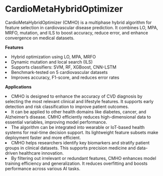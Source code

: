 # CardioMetaHybridOptimizer
CardioMetaHybridOptimizer (CMHO) is a multiphase hybrid algorithm for feature selection in cardiovascular disease prediction. It combines LO, MPA, MRFO, mutation, and ILS to boost accuracy, reduce error, and enhance convergence on medical datasets.

<p><b> Features </b></p>
<li> Hybrid optimization using LO, MPA, MRFO</li>

<li>Dynamic mutation and local search (ILS)</li>

<li>Supports classifiers: SVM, RF, XGBoost, CNN-LSTM</li>

<li>Benchmark-tested on 5 cardiovascular datasets</li>

<li>Improves accuracy, F1-score, and reduces error rates</li>



<p><b> Applications </b></p>
<li> CMHO is designed to enhance the accuracy of CVD diagnosis by selecting the most relevant clinical and lifestyle features. It supports early detection and risk classification to improve patient outcomes.</li>

<li>It can be applied to other health domains like diabetes, cancer, and Alzheimer’s disease. CMHO efficiently reduces high-dimensional data to essential variables, improving model performance.</li>

<li>The algorithm can be integrated into wearable or IoT-based health systems for real-time decision support. Its lightweight feature subsets make deployment faster and more efficient.</li>

<li>CMHO helps researchers identify key biomarkers and stratify patient groups in clinical datasets. This supports precision medicine and data-driven healthcare innovation.</li>

<li>By filtering out irrelevant or redundant features, CMHO enhances model training efficiency and generalization. It reduces overfitting and boosts performance across various AI tasks.</li>

